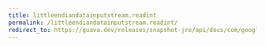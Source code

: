 ```yaml
---
title: littleendiandatainputstream.readint
permalink: /littleendiandatainputstream.readint/
redirect_to: https://guava.dev/releases/snapshot-jre/api/docs/com/google/common/io/LittleEndianDataInputStream.html#readInt--
---
```

